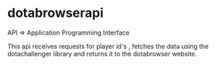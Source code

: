 # dotabrowserapi
API => Application Programming Interface

This api receives requests for player id's , fetches the data using the dotachallenger library and returns it to the dotabrowser website.
